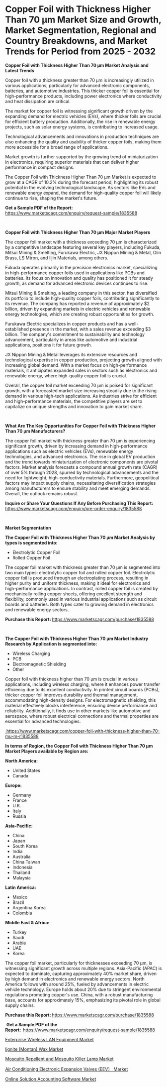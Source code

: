 <p><h1>Copper Foil with Thickness Higher Than 70 μm Market Size and Growth, Market Segmentation, Regional and Country Breakdowns, and Market Trends for Period from 2025 -  2032</h1></p><p><strong>Copper Foil with Thickness Higher Than 70 μm Market Analysis and Latest Trends</strong></p>
<p><p>Copper foil with a thickness greater than 70 μm is increasingly utilized in various applications, particularly for advanced electronic components, batteries, and automotive industries. This thicker copper foil is essential for high-performance products, including power electronics where conductivity and heat dissipation are critical.</p><p>The market for copper foil is witnessing significant growth driven by the expanding demand for electric vehicles (EVs), where thicker foils are crucial for efficient battery production. Additionally, the rise in renewable energy projects, such as solar energy systems, is contributing to increased usage. </p><p>Technological advancements and innovations in production techniques are also enhancing the quality and usability of thicker copper foils, making them more accessible for a broad range of applications. </p><p>Market growth is further supported by the growing trend of miniaturization in electronics, requiring superior materials that can deliver higher performance in compact designs. </p><p>The Copper Foil with Thickness Higher Than 70 μm Market is expected to grow at a CAGR of 10.2% during the forecast period, highlighting its robust potential in the evolving technological landscape. As sectors like EVs and renewable energy expand, the demand for high-quality copper foil will likely continue to rise, shaping the market's future.</p></p>
<p><strong>Get a Sample PDF of the Report:&nbsp;</strong> <a href="https://www.marketscagr.com/enquiry/request-sample/1835588?utm_campaign=1944&utm_medium=2&utm_source=Github&utm_content=ia&utm_term=26032025&utm_id=copper-foil-with-thickness-higher-than-70-mm">https://www.marketscagr.com/enquiry/request-sample/1835588</a></p>
<p>&nbsp;</p>
<p><strong>Copper Foil with Thickness Higher Than 70 μm Major Market Players</strong></p>
<p><p>The copper foil market with a thickness exceeding 70 μm is characterized by a competitive landscape featuring several key players, including Fukuda, Mitsui Mining & Smelting, Furukawa Electric, JX Nippon Mining & Metal, Olin Brass, LS Mtron, and Iljin Materials, among others. </p><p>Fukuda operates primarily in the precision electronics market, specializing in high-performance copper foils used in applications like PCBs and batteries. Its focus on innovation and quality has positioned it for steady growth, as demand for advanced electronic devices continues to rise.</p><p>Mitsui Mining & Smelting, a leading company in this sector, has diversified its portfolio to include high-quality copper foils, contributing significantly to its revenue. The company has reported a revenue of approximately $2 billion, driven by expanding markets in electric vehicles and renewable energy technologies, which are creating robust opportunities for growth.</p><p>Furukawa Electric specializes in copper products and has a well-established presence in the market, with a sales revenue exceeding $3 billion. The company's commitment to sustainability and technology advancement, particularly in areas like automotive and industrial applications, positions it for future growth.</p><p>JX Nippon Mining & Metal leverages its extensive resources and technological expertise in copper production, projecting growth aligned with increasing global demand. With a market focus on high-performance materials, it anticipates expanded sales in sectors such as electronics and renewable energy, where high-quality copper foil is crucial.</p><p>Overall, the copper foil market exceeding 70 μm is poised for significant growth, with a forecasted market size increasing steadily due to the rising demand in various high-tech applications. As industries strive for efficient and high-performance materials, the competitive players are set to capitalize on unique strengths and innovation to gain market share.</p></p>
<p>&nbsp;</p>
<p><strong>What Are The Key Opportunities For Copper Foil with Thickness Higher Than 70 μm Manufacturers?</strong></p>
<p><p>The copper foil market with thickness greater than 70 μm is experiencing significant growth, driven by increasing demand in high-performance applications such as electric vehicles (EVs), renewable energy technologies, and advanced electronics. The rise in global EV production and the trend towards miniaturization of electronic components are pivotal factors. Market analysis forecasts a compound annual growth rate (CAGR) of over 5% through 2028, spurred by technological advancements and the need for lightweight, high-conductivity materials. Furthermore, geopolitical factors may impact supply chains, necessitating diversification strategies among manufacturers to ensure stability and meet emerging demands. Overall, the outlook remains robust.</p></p>
<p><strong>Inquire or Share Your Questions If Any Before Purchasing This Report:</strong> <a href="https://www.marketscagr.com/enquiry/pre-order-enquiry/1835588?utm_campaign=1944&utm_medium=2&utm_source=Github&utm_content=ia&utm_term=26032025&utm_id=copper-foil-with-thickness-higher-than-70-mm">https://www.marketscagr.com/enquiry/pre-order-enquiry/1835588</a></p>
<p>&nbsp;</p>
<p><strong>Market Segmentation</strong></p>
<p><strong>The Copper Foil with Thickness Higher Than 70 μm Market Analysis by types is segmented into:</strong></p>
<p><ul><li>Electrolytic Copper Foil</li><li>Rolled Copper Foil</li></ul></p>
<p><p>The copper foil market with thickness greater than 70 μm is segmented into two main types: electrolytic copper foil and rolled copper foil. Electrolytic copper foil is produced through an electroplating process, resulting in higher purity and uniform thickness, making it ideal for electronics and high-performance applications. In contrast, rolled copper foil is created by mechanically rolling copper sheets, offering excellent strength and flexibility, commonly used in various industrial applications such as circuit boards and batteries. Both types cater to growing demand in electronics and renewable energy sectors.</p></p>
<p><strong>Purchase this Report:&nbsp;</strong><a href="https://www.marketscagr.com/purchase/1835588?utm_campaign=1944&utm_medium=2&utm_source=Github&utm_content=ia&utm_term=26032025&utm_id=copper-foil-with-thickness-higher-than-70-mm">https://www.marketscagr.com/purchase/1835588</a></p>
<p>&nbsp;</p>
<p><strong>The Copper Foil with Thickness Higher Than 70 μm Market Industry Research by Application is segmented into:</strong></p>
<p><ul><li>Wireless Charging</li><li>PCB</li><li>Electromagnetic Shielding</li><li>Other</li></ul></p>
<p><p>Copper foil with thickness higher than 70 μm is crucial in various applications, including wireless charging, where it enhances power transfer efficiency due to its excellent conductivity. In printed circuit boards (PCBs), thicker copper foil improves durability and thermal management, accommodating high-density designs. For electromagnetic shielding, this material effectively blocks interference, ensuring device performance and reliability. Additionally, it finds use in other markets like automotive and aerospace, where robust electrical connections and thermal properties are essential for advanced technologies.</p></p>
<p><a href="https://www.marketscagr.com/copper-foil-with-thickness-higher-than-70-mu-m-r1835588?utm_campaign=1944&utm_medium=2&utm_source=Github&utm_content=ia&utm_term=26032025&utm_id=copper-foil-with-thickness-higher-than-70-mm">&nbsp;https://www.marketscagr.com/copper-foil-with-thickness-higher-than-70-mu-m-r1835588</a></p>
<p><strong>In terms of Region, the Copper Foil with Thickness Higher Than 70 μm Market Players available by Region are:</strong></p>
<p>
    <p> <strong> North America: </strong>
        <ul>
            <li>United States</li>
            <li>Canada</li>
        </ul>
        </p> 
    <p> <strong> Europe: </strong>
        <ul>
            <li>Germany</li>
            <li>France</li>
            <li>U.K.</li>
            <li>Italy</li>
            <li>Russia</li>
        </ul>
        </p> 
    <p> <strong> Asia-Pacific: </strong>
        <ul>
            <li>China</li>
            <li>Japan</li>
            <li>South Korea</li>
            <li>India</li>
            <li>Australia</li>
            <li>China Taiwan</li>
            <li>Indonesia</li>
            <li>Thailand</li>
            <li>Malaysia</li>
        </ul>
        </p> 
    <p> <strong> Latin America: </strong>
        <ul>
            <li>Mexico</li>
            <li>Brazil</li>
            <li>Argentina Korea</li>
            <li>Colombia</li>
        </ul>
        </p> 
    <p> <strong> Middle East & Africa: </strong>
        <ul>
            <li>Turkey</li>
            <li>Saudi</li>
            <li>Arabia</li>
            <li>UAE</li>
            <li>Korea</li>
        </ul>
    </p>
    </p>
<p><p>The copper foil market, particularly for thicknesses exceeding 70 μm, is witnessing significant growth across multiple regions. Asia-Pacific (APAC) is expected to dominate, capturing approximately 40% market share, driven by high demand in electronics and renewable energy sectors. North America follows with around 25%, fueled by advancements in electric vehicle technology. Europe holds about 20% due to stringent environmental regulations promoting copper's use. China, with a robust manufacturing base, accounts for approximately 15%, emphasizing its pivotal role in global supply chains.</p></p>
<p><strong>Purchase this Report: </strong><a href="https://www.marketscagr.com/purchase/1835588?utm_campaign=1944&utm_medium=2&utm_source=Github&utm_content=ia&utm_term=26032025&utm_id=copper-foil-with-thickness-higher-than-70-mm">https://www.marketscagr.com/purchase/1835588</a></p>
<p>&nbsp;<strong>Get a Sample PDF of the Report:&nbsp;&nbsp;</strong><a href="https://www.marketscagr.com/enquiry/request-sample/1835588?utm_campaign=1944&utm_medium=2&utm_source=Github&utm_content=ia&utm_term=26032025&utm_id=copper-foil-with-thickness-higher-than-70-mm">https://www.marketscagr.com/enquiry/request-sample/1835588</a></p>
<p><strong></strong></p>
<p><p><a href="https://github.com/sarialahipff/Market-Research-Report-List-1/blob/main/enterprise-wireless-lan-equipment-market.md?utm_campaign=1944&utm_medium=2&utm_source=Github&utm_content=ia&utm_term=26032025&utm_id=copper-foil-with-thickness-higher-than-70-mm">Enterprise Wireless LAN Equipment Market</a></p><p><a href="https://github.com/edderkoliso1/Market-Research-Report-List-1/blob/main/lignite-montan-wax-market.md?utm_campaign=1944&utm_medium=2&utm_source=Github&utm_content=ia&utm_term=26032025&utm_id=copper-foil-with-thickness-higher-than-70-mm">lignite (Montan) Wax Market</a></p><p><a href="https://github.com/gorbaicodaro/Market-Research-Report-List-1/blob/main/mosquito-repellent-and-mosquito-killer-lamp-market.md?utm_campaign=1944&utm_medium=2&utm_source=Github&utm_content=ia&utm_term=26032025&utm_id=copper-foil-with-thickness-higher-than-70-mm">Mosquito Repellent and Mosquito Killer Lamp Market</a></p><p><a href="https://github.com/rwanjamiul/Market-Research-Report-List-1/blob/main/air-conditioning-electronic-expansion-valves-eev-market.md?utm_campaign=1944&utm_medium=2&utm_source=Github&utm_content=ia&utm_term=26032025&utm_id=copper-foil-with-thickness-higher-than-70-mm">Air Conditioning Electronic Expansion Valves (EEV） Market</a></p><p><a href="https://github.com/tamerlgwilt/Market-Research-Report-List-1/blob/main/online-solution-accounting-software-market.md?utm_campaign=1944&utm_medium=2&utm_source=Github&utm_content=ia&utm_term=26032025&utm_id=copper-foil-with-thickness-higher-than-70-mm">Online Solution Accounting Software Market</a></p></p>